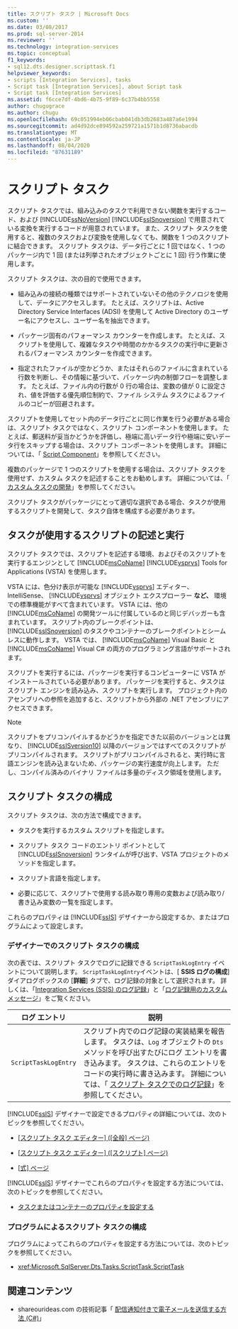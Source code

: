 ```yaml
---
title: スクリプト タスク | Microsoft Docs
ms.custom: ''
ms.date: 03/08/2017
ms.prod: sql-server-2014
ms.reviewer: ''
ms.technology: integration-services
ms.topic: conceptual
f1_keywords:
- sql12.dts.designer.scripttask.f1
helpviewer_keywords:
- scripts [Integration Services], tasks
- Script task [Integration Services], about Script task
- Script task [Integration Services]
ms.assetid: f6cce7df-4bd6-4b75-9f89-6c37b4bb5558
author: chugugrace
ms.author: chugu
ms.openlocfilehash: 69c051994eb06cbab041db3db2683a487a6e1994
ms.sourcegitcommit: ad4d92dce894592a259721a1571b1d8736abacdb
ms.translationtype: MT
ms.contentlocale: ja-JP
ms.lasthandoff: 08/04/2020
ms.locfileid: "87631189"
---
```

# <a name="script-task"></a>スクリプト タスク
  スクリプト タスクでは、組み込みのタスクで利用できない関数を実行するコード、および [!INCLUDE[ssNoVersion](../../includes/ssnoversion-md.md)] [!INCLUDE[ssISnoversion](../../includes/ssisnoversion-md.md)] で用意されている変換を実行するコードが用意されています。 また、スクリプト タスクを使用すると、複数のタスクおよび変換を使用しなくても、関数を 1 つのスクリプトに結合できます。 スクリプト タスクは、データ行ごとに 1 回ではなく、1 つのパッケージ内で 1 回 (または列挙されたオブジェクトごとに 1 回) 行う作業に使用します。  
  
 スクリプト タスクは、次の目的で使用できます。  
  
-   組み込みの接続の種類ではサポートされていないその他のテクノロジを使用して、データにアクセスします。 たとえば、スクリプトは、Active Directory Service Interfaces (ADSI) を使用して Active Directory のユーザー名にアクセスし、ユーザー名を抽出できます。  
  
-   パッケージ固有のパフォーマンス カウンターを作成します。 たとえば、スクリプトを使用して、複雑なタスクや時間のかかるタスクの実行中に更新されるパフォーマンス カウンターを作成できます。  
  
-   指定されたファイルが空かどうか、またはそれらのファイルに含まれている行数を判断し、その情報に基づいて、パッケージ内の制御フローを調整します。 たとえば、ファイル内の行数が 0 行の場合は、変数の値が 0 に設定され、値を評価する優先順位制約で、ファイル システム タスクによるファイルのコピーが回避されます。  
  
 スクリプトを使用してセット内のデータ行ごとに同じ作業を行う必要がある場合は、スクリプト タスクではなく、スクリプト コンポーネントを使用します。 たとえば、郵送料が妥当かどうかを評価し、極端に高いデータ行や極端に安いデータ行をスキップする場合は、スクリプト コンポーネントを使用します。 詳細については、「 [Script Component](../data-flow/transformations/script-component.md)」を参照してください。  
  
 複数のパッケージで 1 つのスクリプトを使用する場合は、スクリプト タスクを使用せず、カスタム タスクを記述することをお勧めします。 詳細については、「 [カスタム タスクの開発](../extending-packages-custom-objects/task/developing-a-custom-task.md)」を参照してください。  
  
 スクリプト タスクがパッケージにとって適切な選択である場合、タスクが使用するスクリプトを開発して、タスク自体を構成する必要があります。  
  
## <a name="writing-and-running-the-script-that-the-task-uses"></a>タスクが使用するスクリプトの記述と実行  
 スクリプト タスクでは、スクリプトを記述する環境、およびそのスクリプトを実行するエンジンとして [!INCLUDE[msCoName](../../includes/msconame-md.md)] [!INCLUDE[vsprvs](../../includes/vsprvs-md.md)] Tools for Applications (VSTA) を使用します。  
  
 VSTA には、色分け表示が可能な [!INCLUDE[vsprvs](../../includes/vsprvs-md.md)] エディター、IntelliSense、 [!INCLUDE[vsprvs](../../includes/vsprvs-md.md)] オブジェクト エクスプローラー **など、** 環境での標準機能がすべて含まれています。 VSTA には、他の [!INCLUDE[msCoName](../../includes/msconame-md.md)] の開発ツールに付属しているのと同じデバッガーも含まれています。 スクリプト内のブレークポイントは、 [!INCLUDE[ssISnoversion](../../includes/ssisnoversion-md.md)] のタスクやコンテナーのブレークポイントとシームレスに動作します。 VSTA では、 [!INCLUDE[msCoName](../../includes/msconame-md.md)] Visual Basic と [!INCLUDE[msCoName](../../includes/msconame-md.md)] Visual C# の両方のプログラミング言語がサポートされます。  
  
 スクリプトを実行するには、パッケージを実行するコンピューターに VSTA がインストールされている必要があります。 パッケージを実行すると、タスクはスクリプト エンジンを読み込み、スクリプトを実行します。 プロジェクト内のアセンブリへの参照を追加すると、スクリプトから外部の .NET アセンブリにアクセスできます。  
  
> [!NOTE]  
>  スクリプトをプリコンパイルするかどうかを指定できた以前のバージョンとは異なり、 [!INCLUDE[ssISversion10](../../includes/ssisversion10-md.md)] 以降のバージョンではすべてのスクリプトがプリコンパイルされます。 スクリプトがプリコンパイルされると、実行時に言語エンジンを読み込まないため、パッケージの実行速度が向上します。 ただし、コンパイル済みのバイナリ ファイルは多量のディスク領域を使用します。  
  
## <a name="configuring-the-script-task"></a>スクリプト タスクの構成  
 スクリプト タスクは、次の方法で構成できます。  
  
-   タスクを実行するカスタム スクリプトを指定します。  
  
-   スクリプト タスク コードのエントリ ポイントとして [!INCLUDE[ssISnoversion](../../includes/ssisnoversion-md.md)] ランタイムが呼び出す、VSTA プロジェクトのメソッドを指定します。  
  
-   スクリプト言語を指定します。  
  
-   必要に応じて、スクリプトで使用する読み取り専用の変数および読み取り/書き込み変数の一覧を指定します。  
  
 これらのプロパティは [!INCLUDE[ssIS](../../includes/ssis-md.md)] デザイナーから設定するか、またはプログラムによって設定します。  
  
### <a name="configuring-the-script-task-in-the-designer"></a>デザイナーでのスクリプト タスクの構成  
 次の表では、スクリプト タスクでログに記録できる `ScriptTaskLogEntry` イベントについて説明します。 `ScriptTaskLogEntry`イベントは、[ **SSIS ログの構成**] ダイアログボックスの [**詳細**] タブで、ログ記録の対象として選択されます。 詳しくは、「[Integration Services &#40;SSIS&#41; のログ記録](../performance/integration-services-ssis-logging.md)」と「[ログ記録用のカスタム メッセージ](../custom-messages-for-logging.md)」をご覧ください。  
  
|ログ エントリ|説明|  
|---------------|-----------------|  
|`ScriptTaskLogEntry`|スクリプト内でのログ記録の実装結果を報告します。 タスクは、`Log` オブジェクトの `Dts` メソッドを呼び出すたびにログ エントリを書き込みます。 タスクは、これらのエントリをコードの実行時に書き込みます。 詳細については、「 [スクリプト タスクでのログ記録](../extending-packages-scripting/task/logging-in-the-script-task.md)」を参照してください。|  
  
 [!INCLUDE[ssIS](../../includes/ssis-md.md)] デザイナーで設定できるプロパティの詳細については、次のトピックを参照してください。  
  
-   [[スクリプト タスク エディター] &#40;[全般] ページ&#41;](../general-page-of-integration-services-designers-options.md)  
  
-   [[スクリプト タスク エディター] ([スクリプト] ページ)](../script-task-editor-script-page.md)  
  
-   [[式] ページ](../expressions/expressions-page.md)  
  
 [!INCLUDE[ssIS](../../includes/ssis-md.md)] デザイナーでこれらのプロパティを設定する方法については、次のトピックを参照してください。  
  
-   [タスクまたはコンテナーのプロパティを設定する](../set-the-properties-of-a-task-or-container.md)  
  
### <a name="configuring-the-script-task-programmatically"></a>プログラムによるスクリプト タスクの構成  
 プログラムによってこれらのプロパティを設定する方法については、次のトピックを参照してください。  
  
-   <xref:Microsoft.SqlServer.Dts.Tasks.ScriptTask.ScriptTask>  
  
## <a name="related-content"></a>関連コンテンツ  
  
-   shareourideas.com の技術記事「 [配信通知付きで電子メールを送信する方法 (C#)](https://go.microsoft.com/fwlink/?LinkId=237625)」  
  
  
